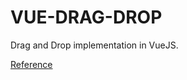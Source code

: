 # VUE-DRAG-DROP

Drag and Drop implementation in VueJS.

[Reference](https://learnvue.co/2020/01/how-to-add-drag-and-drop-to-your-vuejs-project/)
